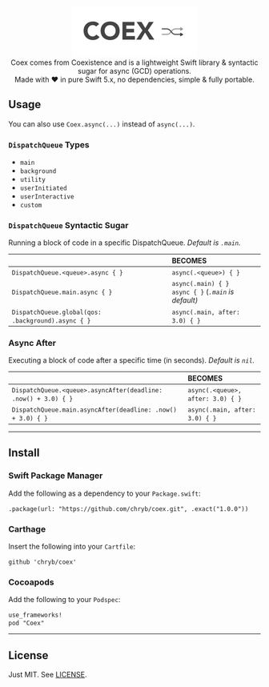 <center>
<img src="./Assets/title-image.png" data-canonical-src="./Assets/title-image.png" width="250px" height="100px" />
<br>
Coex comes from Coexistence and is a lightweight Swift library & syntactic sugar for async (GCD) operations.<br>
Made with ♥ in pure Swift 5.x, no dependencies, simple & fully portable.
</center>

## Usage

You can also use `Coex.async(...)` instead of `async(...)`.

### `DispatchQueue` Types

* `main`
* `background`
* `utility`
* `userInitiated`
* `userInteractive`
* `custom`

### `DispatchQueue` Syntactic Sugar

Running a block of code in a specific DispatchQueue. _Default is `.main`._

||BECOMES|
|:--|:--|
|`DispatchQueue.<queue>.async { }` | `async(.<queue>) { }` |
|`DispatchQueue.main.async { }` | `async(.main) { }` <br>  `async { }` (_`.main` is default)_|
| `DispatchQueue.global(qos:  .background).async { }` | `async(.main, after: 3.0) { }` |

### Async After

Executing a block of code after a specific time (in seconds). _Default is `nil`._

||BECOMES|
|:--|:--|
|`DispatchQueue.<queue>.asyncAfter(deadline: .now() + 3.0) { }` | `async(.<queue>, after: 3.0) { }` |
| `DispatchQueue.main.asyncAfter(deadline: .now() + 3.0) { }` | `async(.main, after: 3.0) { }` |

---

## Install

### Swift Package Manager

Add the following as a dependency to your `Package.swift`:

```
.package(url: "https://github.com/chryb/coex.git", .exact("1.0.0"))
```

### Carthage

Insert the following into your `Cartfile`:

```
github 'chryb/coex'
```

### Cocoapods

Add the following to your `Podspec`:

```
use_frameworks!
pod "Coex"
```

---

## License

Just MIT. See [LICENSE](./LICENSE).
